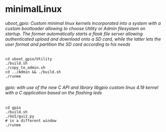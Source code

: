 # minimalLinux
###### uboot_gpio: Custom minimal linux kernels incorporated into a system with a custom bootloader allowing to choose Utility or Admin filesystem on startup. The former automatically starts a flask file server allowing authenticated upload and download onto a SD card, while the latter lets the user format and partition the SD card according to his needs
```
cd uboot_gpio/Utility
./build.sh
./copy_to_admin.sh
cd ../Admin && ./build.sh
./runme
```
###### gpio: with use of the new C API and library libgpio custom linux 4.19 kernel with a C application based on the flashing leds
```
cd gpio
./build.sh
./GUI/gui2.py
# in a different window
./runme
```
